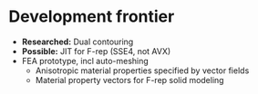 # Development frontier
+ **Researched:** Dual contouring
+ **Possible:** JIT for F-rep (SSE4, not AVX)
+ FEA prototype, incl auto-meshing
  + Anisotropic material properties specified by vector fields
  + Material property vectors for F-rep solid modeling
